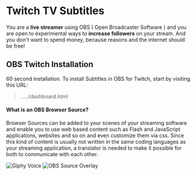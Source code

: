 # Twitch TV Subtitles

You are a **live streamer** using OBS ( Open Broadcaster Software ) and you are
open to experimental ways to **increase followers** on your stream.
And you don't want to spend money, because reasons and
the internet should be free!

## OBS Twitch Installation

60 second installation.
To install Subtitles in OBS for Twitch, start by visiting this URL:

> ...../dashboard.html

#### What is an OBS Browser Source?

Browser Sources can be added to your scenes of your streaming software and
enable you to use web based content such as Flash and JavaScript applications,
websites and so on and even customize them via css. Since this kind of content
is usually not written in the same coding languages as your streaming
application, a translator is needed to make it possible for both to
communicate with each other.

![Giphy Voice](https://i.imgur.com/pYRYKmT.png)
![OBS Source Overlay](https://i.imgur.com/t8Plu5G.png)

